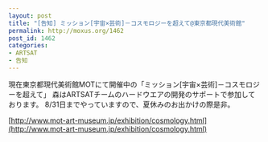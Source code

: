 ```yaml
---
layout: post
title: "[告知] ミッション[宇宙×芸術]－コスモロジーを超えて@東京都現代美術館"
permalink: http://moxus.org/1462
post_id: 1462
categories: 
- ARTSAT
- 告知
---
```


現在東京都現代美術館MOTにて開催中の「ミッション[宇宙×芸術]－コスモロジーを超えて」
森はARTSATチームのハードウエアの開発のサポートで参加しております。
8/31日までやっていますので、夏休みのお出かけの際是非。


[http://www.mot-art-museum.jp/exhibition/cosmology.html](http://www.mot-art-museum.jp/exhibition/cosmology.html)